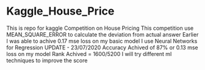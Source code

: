 # Kaggle_House_Price
This is repo for kaggle Competition on House Pricing
This competition use MEAN_SQUARE_ERROR to calculate the deviation from actual answer
Earlier I was able to achive 0.17 mse loss on my basic model 
I use Neural Networks for Regression
UPDATE - 23/07/2020
Accuracy Achived of 87% or 0.13 mse loss on my model
Rank Achived = 1600/5200
I will try different ml techniques to improve the score

